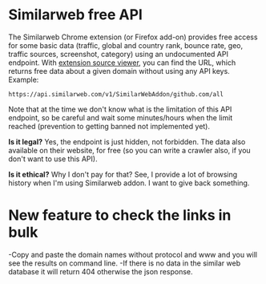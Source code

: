 # Similarweb free API

The Similarweb Chrome extension (or Firefox add-on) provides free access for some basic data (traffic, global and country rank, bounce rate, geo, traffic sources, screenshot, category) using an undocumented API endpoint. With [extension source viewer](https://addons.mozilla.org/hu/firefox/addon/crxviewer/), you can find the URL, which returns free data about a given domain without using any API keys. Example:

    https://api.similarweb.com/v1/SimilarWebAddon/github.com/all
    
Note that at the time we don't know what is the limitation of this API endpoint, so be careful and wait some minutes/hours when the limit reached (prevention to getting banned not implemented yet).

**Is it legal?** Yes, the endpoint is just hidden, not forbidden.  The data also available on their website, for free (so you can write a crawler also, if you don't want to use this API).

**Is it ethical?** Why I don't pay for that? See, I provide a lot of browsing history when I'm using Similarweb addon. I want to give back something.

# New feature to check the links in bulk
-Copy and paste the domain names without protocol and www and you will see the results on command line.
-If there is no data in the similar web database it will return 404 otherwise the json response.